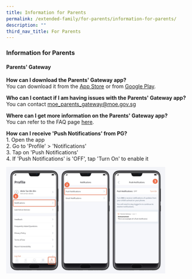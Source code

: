 ```yaml
---
title: Information for Parents
permalink: /extended-family/for-parents/information-for-parents/
description: ""
third_nav_title: For Parents
---
```

### **Information for Parents**
#### **Parents' Gateway**
**How can I download the Parents' Gateway app?**<br>
You can download it from the [App Store](https://itunes.apple.com/sg/app/parents-gateway/id1267198708) or from [Google Play](https://play.google.com/store/apps/details?id=com.moe.pgp).

**Who can I contact if I am having issues with the Parents' Gateway app?**<br>
You can contact [moe\_parents\_gateway@moe.gov.sg](mailto=moe_parents_gateway@moe.gov.sg)

**Where can I get more information on the Parents' Gateway app?**<br>
You can refer to the FAQ page [here](https://pg.moe.edu.sg/faq).

**How can I receive 'Push Notifications' from PG?**<br>
1\.  Open the app<br>
2\.  Go to 'Profile' > 'Notifications'<br>
3\.  Tap on 'Push Notifications'<br>
4\.  If 'Push Notifications' is 'OFF', tap 'Turn On' to enable it

<img src="/images/pushnotification.jpg" style="width:85%">